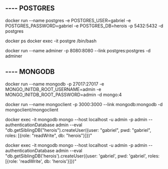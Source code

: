## ---- POSTGRES

docker run --name postgres -e POSTGRES_USER=gabriel -e POSTGRES_PASSWORD=gabriel -e POSTGRES_DB=herois -p 5432:5432 -d postgres

docker ps
docker exec -it postgre /bin/bash

docker run --name adminer -p 8080:8080 --link postgres:postgres -d adminer

## ---- MONGODB

docker run --name mongodb -p 27017:27017 -e MONGO_INITDB_ROOT_USERNAME=admin -e MONGO_INITDB_ROOT_PASSWORD=admin -d mongo:4

docker run --name mongoclient -p 3000:3000 --link mongodb:mongodb -d mongoclient/mongoclient

docker exec -it mongodb mongo --host localhost -u admin -p admin --authenticationDatabase admin --eval "db.getSiblingDB("herois").createUser({user: "gabriel", pwd: "gabriel", roles: [{role: "readWrite", db: "herois"}]})"

docker exec -it mongodb mongo --host localhost -u admin -p admin --authenticationDatabase admin --eval "db.getSiblingDB('herois').createUser({user: 'gabriel', pwd: 'gabriel', roles: [{role: 'readWrite', db: 'herois'}]})"
